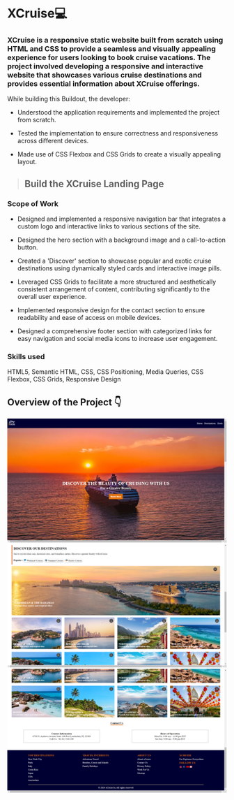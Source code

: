 # XCruise💻

### XCruise is a responsive static website built from scratch using HTML and CSS to provide a seamless and visually appealing experience for users looking to book cruise vacations. The project involved developing a responsive and interactive website that showcases various cruise destinations and provides essential information about XCruise offerings.

While building this Buildout, the developer:

   - Understood the application requirements and implemented the project from scratch.

   - Tested the implementation to ensure correctness and responsiveness across different devices.

   - Made use of CSS Flexbox and CSS Grids to create a visually appealing layout.

 >## Build the XCruise Landing Page

 ### Scope of Work

- Designed and implemented a responsive navigation bar that integrates a custom logo and interactive links to various sections of the site.

- Designed the hero section with a background image and a call-to-action button.

- Created a 'Discover' section to showcase popular and exotic cruise destinations using dynamically styled cards and interactive image pills. 

- Leveraged CSS Grids to facilitate a more structured and aesthetically consistent arrangement of content, contributing significantly to the overall user experience.

- Implemented responsive design for the contact section to ensure readability and ease of access on mobile devices.

- Designed a comprehensive footer section with categorized links for easy navigation and social media icons to increase user engagement.

### Skills used
HTML5, Semantic HTML, CSS, CSS Positioning, Media Queries, CSS Flexbox, CSS Grids, Responsive Design

## Overview of the Project 👇
![](/Images/1.png)
![](/Images/2.png)
![](/Images/3.png)




